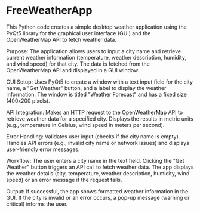 # FreeWeatherApp
This Python code creates a simple desktop weather application using the PyQt5 library for the graphical user interface (GUI) and the OpenWeatherMap API to fetch weather data.

Purpose:
The application allows users to input a city name and retrieve current weather information (temperature, weather description, humidity, and wind speed) for that city.
The data is fetched from the OpenWeatherMap API and displayed in a GUI window.

GUI Setup:
Uses PyQt5 to create a window with a text input field for the city name, a "Get Weather" button, and a label to display the weather information.
The window is titled "Weather Forecast" and has a fixed size (400x200 pixels).

API Integration:
Makes an HTTP request to the OpenWeatherMap API to retrieve weather data for a specified city.
Displays the results in metric units (e.g., temperature in Celsius, wind speed in meters per second).

Error Handling:
Validates user input (checks if the city name is empty).
Handles API errors (e.g., invalid city name or network issues) and displays user-friendly error messages.

Workflow:
The user enters a city name in the text field.
Clicking the "Get Weather" button triggers an API call to fetch weather data.
The app displays the weather details (city, temperature, weather description, humidity, wind speed) or an error message if the request fails.

Output:
If successful, the app shows formatted weather information in the GUI.
If the city is invalid or an error occurs, a pop-up message (warning or critical) informs the user.
